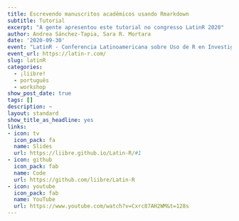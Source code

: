 ```yaml
---
title: Escrevendo manuscritos acadêmicos usando Rmarkdown
subtitle: Tutorial
excerpt: "A gente apresentou este tutorial no congresso LatinR 2020"
author: Andrea Sánchez-Tapia, Sara R. Mortara
date: '2020-09-30'
event: "LatinR - Conferencia Latinoamericana sobre Uso de R en Investigación + Desarrollo"
event_url: https://latin-r.com/
slug: latinR
categories:
  - ¡liibre!
  - português
  - workshop
show_post_date: true
tags: []
description: ~
layout: standard
show_title_as_headline: yes
links:
- icon: tv
  icon_pack: fa
  name: Slides
  url: https://liibre.github.io/Latin-R/#1
- icon: github
  icon_pack: fab
  name: Code
  url: https://github.com/liibre/Latin-R
- icon: youtube
  icon_pack: fab
  name: YouTube
  url: https://www.youtube.com/watch?v=Cxrc87AH2WM&t=128s
---
```

